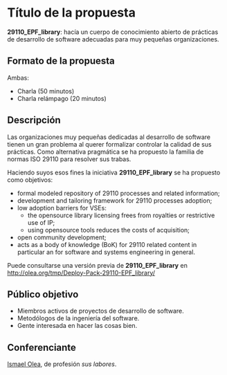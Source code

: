 # Título de la propuesta

**29110_EPF_library**: hacía un cuerpo de conocimiento abierto de prácticas de desarrollo de software adecuadas para muy pequeñas organizaciones.


## Formato de la propuesta

Ambas: 

* Charla (50 minutos)
* Charla relámpago (20 minutos)

## Descripción

Las organizaciones muy pequeñas dedicadas al desarrollo de software tienen un gran problema al querer formalizar controlar la calidad de sus prácticas. Como alternativa pragmática se ha propuesto la familia de normas ISO 29110 para resolver sus trabas.

Haciendo suyos esos fines la iniciativa **29110_EPF_library** se ha propuesto como objetivos:

* formal modeled repository of 29110 processes and related information;
* development and tailoring framework for 29110 processes adoption;
* low adoption barriers for VSEs:
  * the opensource library licensing frees from royalties or restrictive use of IP;
  * using opensource tools reduces the costs of acquisition;
* open community development;
* acts as a body of knowledge (BoK) for 29110 related content in particular an for software and systems engineering in general.

Puede consultarse una versión previa de **29110_EPF_library** en http://olea.org/tmp/Deploy-Pack-29110-EPF_library/

## Público objetivo

* Miembros activos de proyectos de desarrollo de software.
* Metodólogos de la ingeniería del software.
* Gente interesada en hacer las cosas bien.
  

## Conferenciante

[Ismael Olea](http://olea.org), de profesión _sus labores_.
